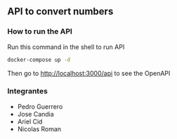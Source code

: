 ## API to convert numbers

### How to run the API

Run this command in the shell to run API

```bash
docker-compose up -d
```

Then go to [http://localhost:3000/api](http://localhost:3000/api) to see the OpenAPI

### Integrantes

- Pedro Guerrero
- Jose Candia
- Ariel Cid
- Nicolas Roman
